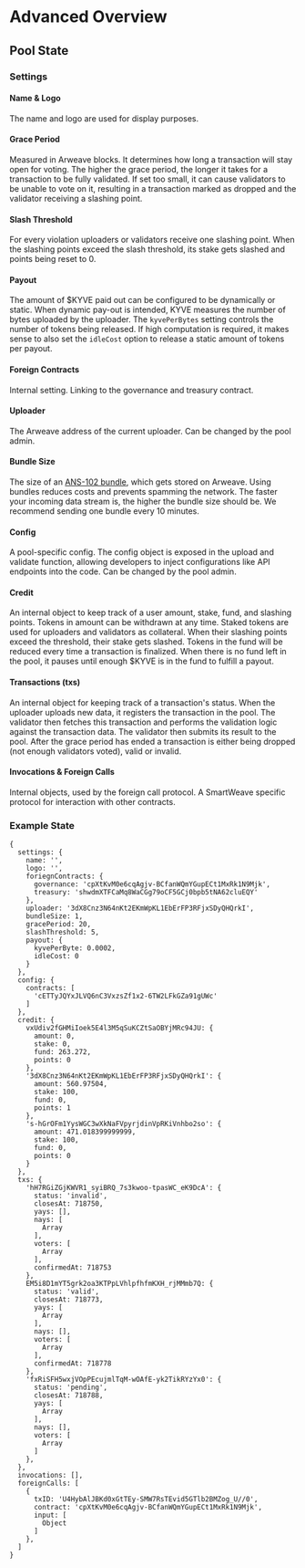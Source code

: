 # Advanced Overview

## Pool State

### Settings

#### Name & Logo

The name and logo are used for display purposes.

#### Grace Period

Measured in Arweave blocks. It determines how long a transaction will stay open for voting. The higher the grace period, the longer it takes for a transaction to be fully validated. If set too small, it can cause validators to be unable to vote on it, resulting in a transaction marked as dropped and the validator receiving a slashing point.

#### Slash Threshold

For every violation uploaders or validators receive one slashing point. When the slashing points exceed the slash threshold, its stake gets slashed and points being reset to 0.

#### Payout

The amount of $KYVE paid out can be configured to be dynamically or static. When dynamic pay-out is intended, KYVE measures the number of bytes uploaded by the uploader. The `kyvePerBytes` setting controls the number of tokens being released. If high computation is required, it makes sense to also set the `idleCost` option to release a static amount of tokens per payout.

#### Foreign Contracts

Internal setting. Linking to the governance and treasury contract.

#### Uploader

The Arweave address of the current uploader. Can be changed by the pool admin.

#### Bundle Size

The size of an [ANS-102 bundle](https://github.com/ArweaveTeam/arweave-standards/blob/master/ans/ANS-102.md), which gets stored on Arweave. Using bundles reduces costs and prevents spamming the network. The faster your incoming data stream is, the higher the bundle size should be. We recommend sending one bundle every 10 minutes. 

#### Config

A pool-specific config. The config object is exposed in the upload and validate function, allowing developers to inject configurations like API endpoints into the code. Can be changed by the pool admin.

#### Credit

An internal object to keep track of a user amount, stake, fund, and slashing points. Tokens in amount can be withdrawn at any time. Staked tokens are used for uploaders and validators as collateral. When their slashing points exceed the threshold, their stake gets slashed. Tokens in the fund will be reduced every time a transaction is finalized. When there is no fund left in the pool, it pauses until enough $KYVE is in the fund to fulfill a payout. 

#### Transactions \(txs\)

An internal object for keeping track of a transaction's status. When the uploader uploads new data, it registers the transaction in the pool. The validator then fetches this transaction and performs the validation logic against the transaction data. The validator then submits its result to the pool. After the grace period has ended a transaction is either being dropped \(not enough validators voted\), valid or invalid. 

#### Invocations & Foreign Calls

Internal objects, used by the foreign call protocol. A SmartWeave specific protocol for interaction with other contracts.

### Example State

```text
{
  settings: {
    name: '',
    logo: '',
    foriegnContracts: {
      governance: 'cpXtKvM0e6cqAgjv-BCfanWQmYGupECt1MxRk1N9Mjk',
      treasury: 'shwdmXTFCaMq8WaCGg79oCF5GCj0bpb5tNA62cluEQY'
    },
    uploader: '3dX8Cnz3N64nKt2EKmWpKL1EbErFP3RFjxSDyQHQrkI',
    bundleSize: 1,
    gracePeriod: 20,
    slashThreshold: 5,
    payout: {
      kyvePerByte: 0.0002,
      idleCost: 0
    }
  },
  config: {
    contracts: [
      'cETTyJQYxJLVQ6nC3VxzsZf1x2-6TW2LFkGZa91gUWc'
    ]
  },
  credit: {
    vxUdiv2fGHMiIoek5E4l3M5qSuKCZtSaOBYjMRc94JU: {
      amount: 0,
      stake: 0,
      fund: 263.272,
      points: 0
    },
    '3dX8Cnz3N64nKt2EKmWpKL1EbErFP3RFjxSDyQHQrkI': {
      amount: 560.97504,
      stake: 100,
      fund: 0,
      points: 1
    },
    's-hGrOFm1YysWGC3wXkNaFVpyrjdinVpRKiVnhbo2so': {
      amount: 471.018399999999,
      stake: 100,
      fund: 0,
      points: 0
    }
  },
  txs: {
    'hH7RGiZGjKWVR1_syiBRQ_7s3kwoo-tpasWC_eK9DcA': {
      status: 'invalid',
      closesAt: 718750,
      yays: [],
      nays: [
        Array
      ],
      voters: [
        Array
      ],
      confirmedAt: 718753
    },
    EM5i8D1mYT5grk2oa3KTPpLVhlpfhfmKXH_rjMMmb7Q: {
      status: 'valid',
      closesAt: 718773,
      yays: [
        Array
      ],
      nays: [],
      voters: [
        Array
      ],
      confirmedAt: 718778
    },
    'fxRiSFH5wxjVOpPEcujmlTqM-wOAfE-yk2TikRYzYx0': {
      status: 'pending',
      closesAt: 718788,
      yays: [
        Array
      ],
      nays: [],
      voters: [
        Array
      ]
    },
  },
  invocations: [],
  foreignCalls: [
    {
      txID: 'U4HybAlJBKd0xGtTEy-SMW7RsTEvid5GTlb2BMZog_U//0',
      contract: 'cpXtKvM0e6cqAgjv-BCfanWQmYGupECt1MxRk1N9Mjk',
      input: [
        Object
      ]
    },
  ]
}
```

